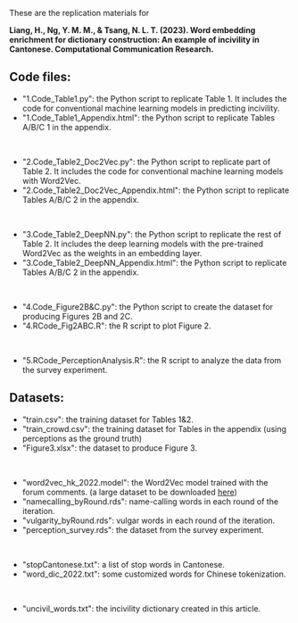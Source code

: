 These are the replication materials for 
<br> 

**Liang, H., Ng, Y. M. M., & Tsang, N. L. T. (2023). Word embedding enrichment for dictionary construction: An example of incivility in Cantonese. Computational Communication Research.**

## Code files:

- "1.Code_Table1.py": the Python script to replicate Table 1. It includes the code for conventional machine learning models in predicting incivility.
- "1.Code_Table1_Appendix.html": the Python script to replicate Tables A/B/C 1 in the appendix.
<br>

- "2.Code_Table2_Doc2Vec.py": the Python script to replicate part of Table 2. It includes the code for conventional machine learning models with Word2Vec. 
- "2.Code_Table2_Doc2Vec_Appendix.html": the Python script to replicate Tables A/B/C 2 in the appendix.
<br>

- "3.Code_Table2_DeepNN.py": the Python script to replicate the rest of Table 2. It includes the deep learning models with the pre-trained Word2Vec as the weights in an embedding layer.
- "3.Code_Table2_DeepNN_Appendix.html": the Python script to replicate Tables A/B/C 2 in the appendix.
<br>

- "4.Code_Figure2B&C.py": the Python script to create the dataset for producing Figures 2B and 2C.
- "4.RCode_Fig2ABC.R": the R script to plot Figure 2.
<br>

- "5.RCode_PerceptionAnalysis.R": the R script to analyze the data from the survey experiment.

## Datasets:

- "train.csv": the training dataset for Tables 1&2.
- "train_crowd.csv": the training dataset for Tables in the appendix (using perceptions as the ground truth)
- "Figure3.xlsx": the dataset to produce Figure 3.
<br>

- "word2vec_hk_2022.model": the Word2Vec model trained with the forum comments. (a large dataset to be downloaded [here](https://www.dropbox.com/s/3do1mejt84gs1rb/word2vec_hk_2022.model?dl=0))
- "namecalling_byRound.rds": name-calling words in each round of the iteration.
- "vulgarity_byRound.rds": vulgar words in each round of the iteration.
- "perception_survey.rds": the dataset from the survey experiment.
<br>

- "stopCantonese.txt": a list of stop words in Cantonese.
- "word_dic_2022.txt": some customized words for Chinese tokenization.
<br>

- "uncivil_words.txt": the incivility dictionary created in this article.
